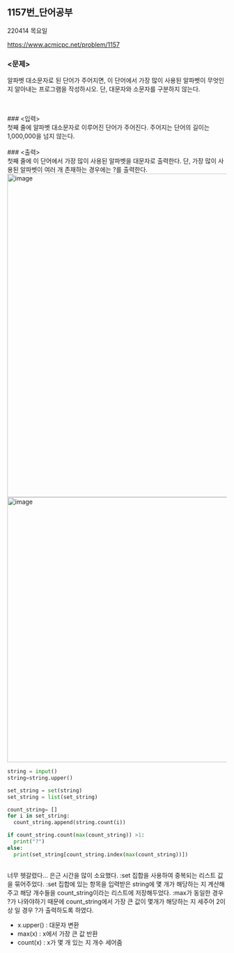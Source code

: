 1157번_단어공부
----
220414 목요일

https://www.acmicpc.net/problem/1157


### <문제> </br>
알파벳 대소문자로 된 단어가 주어지면, 이 단어에서 가장 많이 사용된 알파벳이 무엇인지 알아내는 프로그램을 작성하시오. 단, 대문자와 소문자를 구분하지 않는다.

</br> 
</br> 
### <입력></br> 
첫째 줄에 알파벳 대소문자로 이루어진 단어가 주어진다. 주어지는 단어의 길이는 1,000,000을 넘지 않는다.</br> 
</br> 
### <출력></br> 
첫째 줄에 이 단어에서 가장 많이 사용된 알파벳을 대문자로 출력한다. 단, 가장 많이 사용된 알파벳이 여러 개 존재하는 경우에는 ?를 출력한다.<img width="743" alt="image" src="https://user-images.githubusercontent.com/84497369/161995325-28ecb758-6f5d-4254-bbe7-78cc5766030d.png">

<img width="609" alt="image" src="https://user-images.githubusercontent.com/84497369/163326019-62d5c883-283f-46a2-a3f3-cfc33d1ee08d.png">


```python
string = input()
string=string.upper()

set_string = set(string)
set_string = list(set_string)

count_string= []
for i in set_string:
  count_string.append(string.count(i))

if count_string.count(max(count_string)) >1:
  print("?")
else:
  print(set_string[count_string.index(max(count_string))])  
    
```
너무 헷갈렸다... 은근 시간을 많이 소요했다.
:set 집합을 사용하여 중복되는 리스트 값을 묶어주었다.
:set 집합에 있는 항목을 입력받은 string에 몇 개가 해당하는 지 계산해주고 해당 개수들을 count_string이라는 리스트에 저장해두었다.
:max가 동일한 경우 ?가 나와야하기 때문에 count_string에서 가장 큰 값이 몇개가 해당하는 지 세주어 2이상 일 경우 ?가 출력하도록 하였다.

- x.upper() : 대문자 변환
- max(x) : x에서 가장 큰 값 반환
- count(x) : x가 몇 개 있는 지 개수 세어줌





